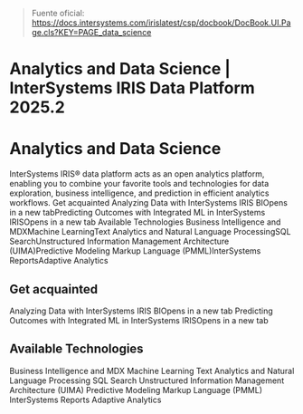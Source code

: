 > Fuente oficial: https://docs.intersystems.com/irislatest/csp/docbook/DocBook.UI.Page.cls?KEY=PAGE_data_science

# Analytics and Data Science | InterSystems IRIS Data Platform 2025.2

# Analytics and Data Science

InterSystems IRIS® data platform acts as an open analytics platform, enabling you to combine your favorite tools and technologies for data exploration, business intelligence, and prediction in efficient analytics workflows.
Get acquainted Analyzing Data with InterSystems IRIS BIOpens in a new tabPredicting Outcomes with Integrated ML in InterSystems IRISOpens in a new tab
Available Technologies Business Intelligence and MDXMachine LearningText Analytics and Natural Language ProcessingSQL SearchUnstructured Information Management Architecture (UIMA)Predictive Modeling Markup Language (PMML)InterSystems ReportsAdaptive Analytics

## Get acquainted

Analyzing Data with InterSystems IRIS BIOpens in a new tab
Predicting Outcomes with Integrated ML in InterSystems IRISOpens in a new tab

## Available Technologies

Business Intelligence and MDX
Machine Learning
Text Analytics and Natural Language Processing
SQL Search
Unstructured Information Management Architecture (UIMA)
Predictive Modeling Markup Language (PMML)
InterSystems Reports
Adaptive Analytics
